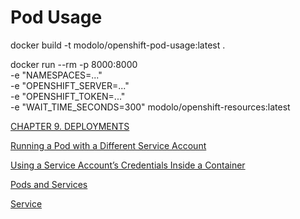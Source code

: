 # Pod Usage

docker build -t modolo/openshift-pod-usage:latest .

docker run --rm -p 8000:8000 \
-e "NAMESPACES=..." \
-e "OPENSHIFT_SERVER=..." \
-e "OPENSHIFT_TOKEN=..." \
-e "WAIT_TIME_SECONDS=300" modolo/openshift-resources:latest

[CHAPTER 9. DEPLOYMENTS](https://access.redhat.com/documentation/en-us/openshift_container_platform/3.11/html/developer_guide/deployments)

[Running a Pod with a Different Service Account](https://docs.openshift.com/enterprise/3.2/dev_guide/deployments.html#run-pod-with-different-service-account)

[Using a Service Account’s Credentials Inside a Container](https://docs.openshift.com/container-platform/3.6/dev_guide/service_accounts.html)

[Pods and Services](https://docs.openshift.com/container-platform/3.11/architecture/core_concepts/pods_and_services.html)

[Service](https://kubernetes.io/docs/concepts/services-networking/service/)
